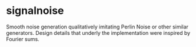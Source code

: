 # signalnoise
Smooth noise generation qualitatively imitating Perlin Noise or other similar generators. Design details that underly the implementation were inspired by Fourier sums.
